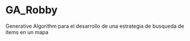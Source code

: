 # GA_Robby
Generative Algorithm para el desarrollo de una estrategia de busqueda de items en un mapa

